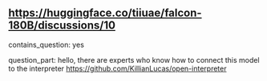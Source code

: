 ## https://huggingface.co/tiiuae/falcon-180B/discussions/10

contains_question: yes

question_part: hello, there are experts who know how to connect this model to the interpreter https://github.com/KillianLucas/open-interpreter